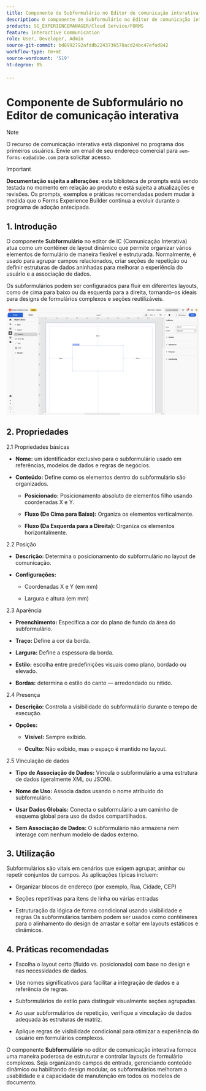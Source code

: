 ```yaml
---
title: Componente de Subformulário no Editor de comunicação interativa
description: O componente de Subformulário no Editor de comunicação interativa no AEM Forms permite organizar vários elementos de formulário de maneira flexível e estruturada.
products: SG_EXPERIENCEMANAGER/Cloud Service/FORMS
feature: Interactive Communication
role: User, Developer, Admin
source-git-commit: bd8992792afddb2243736578acd24bc47efad842
workflow-type: tm+mt
source-wordcount: '519'
ht-degree: 0%

---
```



# Componente de Subformulário no Editor de comunicação interativa

>[!NOTE]
>
> O recurso de comunicação interativa está disponível no programa dos primeiros usuários. Envie um email de seu endereço comercial para `aem-forms-ea@adobe.com` para solicitar acesso.

>[!IMPORTANT]
>
> **Documentação sujeita a alterações**: esta biblioteca de prompts está sendo testada no momento em relação ao produto e está sujeita a atualizações e revisões. Os prompts, exemplos e práticas recomendadas podem mudar à medida que o Forms Experience Builder continua a evoluir durante o programa de adoção antecipada.

## &#x200B;1. Introdução

O componente **Subformulário** no editor de IC (Comunicação Interativa) atua como um contêiner de layout dinâmico que permite organizar vários elementos de formulário de maneira flexível e estruturada. Normalmente, é usado para agrupar campos relacionados, criar seções de repetição ou definir estruturas de dados aninhadas para melhorar a experiência do usuário e a associação de dados.

Os subformulários podem ser configurados para fluir em diferentes layouts, como de cima para baixo ou da esquerda para a direita, tornando-os ideais para designs de formulários complexos e seções reutilizáveis.

![Localizar IC Docu](/help/forms/interactive-communication/assets/subform.png)

## &#x200B;2. Propriedades

2.1 Propriedades básicas

- **Nome:** um identificador exclusivo para o subformulário usado em referências, modelos de dados e regras de negócios.

- **Conteúdo:** Define como os elementos dentro do subformulário são organizados.

   - **Posicionado:** Posicionamento absoluto de elementos filho usando coordenadas X e Y.

   - **Fluxo (De Cima para Baixo):** Organiza os elementos verticalmente.

   - **Fluxo (Da Esquerda para a Direita):** Organiza os elementos horizontalmente.

2.2 Posição

- **Descrição:** Determina o posicionamento do subformulário no layout de comunicação.

- **Configurações:**

   - Coordenadas X e Y (em mm)

   - Largura e altura (em mm)

2.3 Aparência

- **Preenchimento:** Especifica a cor do plano de fundo da área do subformulário.

- **Traço:** Define a cor da borda.

- **Largura:** Define a espessura da borda.

- **Estilo:** escolha entre predefinições visuais como plano, bordado ou elevado.

- **Bordas:** determina o estilo do canto — arredondado ou nítido.

2.4 Presença

- **Descrição:** Controla a visibilidade do subformulário durante o tempo de execução.

- **Opções:**

   - **Visível:** Sempre exibido.

   - **Oculto:** Não exibido, mas o espaço é mantido no layout.

2.5 Vinculação de dados

- **Tipo de Associação de Dados:** Vincula o subformulário a uma estrutura de dados (geralmente XML ou JSON).

- **Nome de Uso:** Associa dados usando o nome atribuído do subformulário.

- **Usar Dados Globais:** Conecta o subformulário a um caminho de esquema global para uso de dados compartilhados.

- **Sem Associação de Dados:** O subformulário não armazena nem interage com nenhum modelo de dados externo.

## &#x200B;3. Utilização

Subformulários são vitais em cenários que exigem agrupar, aninhar ou repetir conjuntos de campos. As aplicações típicas incluem:

- Organizar blocos de endereço (por exemplo, Rua, Cidade, CEP)

- Seções repetitivas para itens de linha ou várias entradas

- Estruturação da lógica de forma condicional usando visibilidade e regras
Os subformulários também podem ser usados como contêineres para o alinhamento do design de arrastar e soltar em layouts estáticos e dinâmicos.

## &#x200B;4. Práticas recomendadas

- Escolha o layout certo (fluido vs. posicionado) com base no design e nas necessidades de dados.

- Use nomes significativos para facilitar a integração de dados e a referência de regras.

- Subformulários de estilo para distinguir visualmente seções agrupadas.

- Ao usar subformulários de repetição, verifique a vinculação de dados adequada às estruturas de matriz.

- Aplique regras de visibilidade condicional para otimizar a experiência do usuário em formulários complexos.

O componente **Subformulário** no editor de comunicação interativa fornece uma maneira poderosa de estruturar e controlar layouts de formulário complexos. Seja organizando campos de entrada, gerenciando conteúdo dinâmico ou habilitando design modular, os subformulários melhoram a usabilidade e a capacidade de manutenção em todos os modelos de documento.


